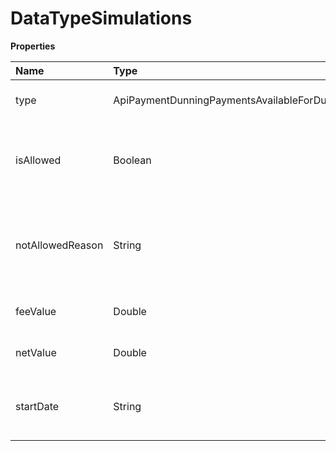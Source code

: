 # DataTypeSimulations

**Properties**

| Name             | Type                                                                                         | Required | Description                                                              |
| :--------------- | :------------------------------------------------------------------------------------------- | :------- | :----------------------------------------------------------------------- |
| type             | ApiPaymentDunningPaymentsAvailableForDunningResponseDataTypeSimulationItemPaymentDunningType | ❌       | Type of payment dunning                                                  |
| isAllowed        | Boolean                                                                                      | ❌       | Whether it is possible to request a payment dunning of this type         |
| notAllowedReason | String                                                                                       | ❌       | Reason why it is not possible to request a payment dunning for this type |
| feeValue         | Double                                                                                       | ❌       | Cost and/or payment dunning fee                                          |
| netValue         | Double                                                                                       | ❌       | Net amount to be recovered                                               |
| startDate        | String                                                                                       | ❌       | Expected start date of the payment dunning                               |

<!-- This file was generated by liblab | https://liblab.com/ -->
